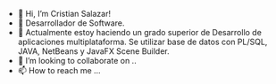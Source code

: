 - 👋 Hi, I’m  Cristian Salazar!
- 👀 Desarrollador de Software.
- 🌱 Actualmente estoy haciendo un grado superior de Desarrollo de aplicaciones multiplataforma. Se utilizar base de datos con PL/SQL, JAVA, NetBeans y JavaFX Scene Builder.
- 💞️ I’m looking to collaborate on ..
- 📫 How to reach me ...

<!---
SalazarCG/SalazarCG is a ✨ special ✨ repository because its `README.md` (this file) appears on your GitHub profile.
You can click the Preview link to take a look at your changes.
--->
